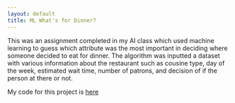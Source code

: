 ```yaml
---
layout: default
title: ML What's for Dinner?
---
```

<div class="blurb">
	<p>This was an assignment completed in my AI class which used machine learning to guess which attribute was the most important in deciding where
    someone decided to eat for dinner. The algorithm was inputted a dataset with various information about the restaurant such as cousine type,
  day of the week, estimated wait time, number of patrons, and decision of if the person at there or not. 
  
  My code for this project is [here](https://github.com/gabbiebolcer/gabbiebolcer.github.io/blob/master/DecisionTree.java)</a></p>
</div><!-- /.blurb -->
